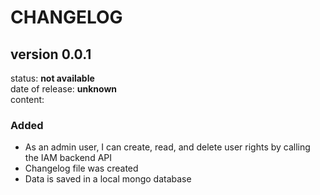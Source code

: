 # CHANGELOG
## version 0.0.1
status: **not available**<br>
date of release: **unknown**<br>
content:
### Added ###
* As an admin user, I can create, read, and delete user rights by calling the IAM backend API
* Changelog file was created
* Data is saved in a local mongo database

